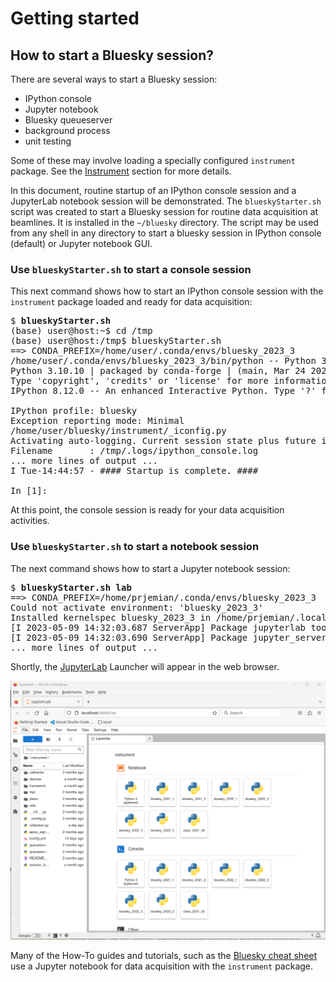 # Getting started

## How to start a Bluesky session?

There are several ways to start a Bluesky session:

- IPython console
- Jupyter notebook
- Bluesky queueserver
- background process
- unit testing

Some of these may involve loading a specially configured `instrument` package.
See the
[Instrument](https://bcda-aps.github.io/bluesky_training/instrument/index.html)
section for more details.

In this document, routine startup of an IPython console session and a JupyterLab
notebook session will be demonstrated.  The `blueskyStarter.sh` script was
created to start a Bluesky session for routine data acquisition at beamlines.
It is installed in the `~/bluesky` directory.  The script may be used from any
shell in any directory to start a bluesky session in IPython console (default)
or Jupyter notebook GUI.

### Use `blueskyStarter.sh` to start a console session

This next command shows how to start an IPython console session with the
`instrument` package loaded and ready for data acquisition:

<pre>
$ <b>blueskyStarter.sh</b>
(base) user@host:~$ cd /tmp
(base) user@host:/tmp$ blueskyStarter.sh
==> CONDA_PREFIX=/home/user/.conda/envs/bluesky_2023_3
/home/user/.conda/envs/bluesky_2023_3/bin/python -- Python 3.10.10
Python 3.10.10 | packaged by conda-forge | (main, Mar 24 2023, 20:08:06) [GCC 11.3.0]
Type 'copyright', 'credits' or 'license' for more information
IPython 8.12.0 -- An enhanced Interactive Python. Type '?' for help.

IPython profile: bluesky
Exception reporting mode: Minimal
/home/user/bluesky/instrument/_iconfig.py
Activating auto-logging. Current session state plus future input saved.
Filename       : /tmp/.logs/ipython_console.log
... more lines of output ...
I Tue-14:44:57 - #### Startup is complete. ####

In [1]:
</pre>

At this point, the console session is ready for your data acquisition
activities.

### Use `blueskyStarter.sh` to start a notebook session

The next command shows how to start a Jupyter notebook session:

<pre>
$ <b>blueskyStarter.sh lab</b>
==> CONDA_PREFIX=/home/prjemian/.conda/envs/bluesky_2023_3
Could not activate environment: 'bluesky_2023_3'
Installed kernelspec bluesky_2023_3 in /home/prjemian/.local/share/jupyter/kernels/bluesky_2023_3
[I 2023-05-09 14:32:03.687 ServerApp] Package jupyterlab took 0.0000s to import
[I 2023-05-09 14:32:03.690 ServerApp] Package jupyter_server_fileid took 0.0022s to import
... more lines of output ...
</pre>

Shortly, the [JupyterLab](https://jupyterlab.readthedocs.io/en/stable/index.html) Launcher will appear in the web browser.

![JupyterLab session example](../_static/bluesky-in-lab.png)

Many of the How-To guides and tutorials, such as the [Bluesky cheat
sheet](https://bcda-aps.github.io/bluesky_training/tutor/_command_review.html)
use a Jupyter notebook for data acquisition with the `instrument` package.
